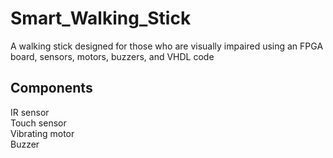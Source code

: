 # Smart_Walking_Stick
A walking stick designed for those who are visually impaired using an FPGA board, sensors, motors, buzzers, and VHDL code
## Components
IR sensor<br>
Touch sensor<br>
Vibrating motor<br>
Buzzer<br>
